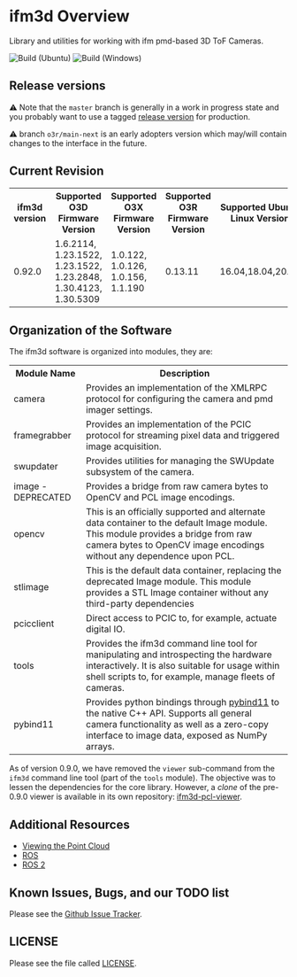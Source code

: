 
# ifm3d Overview

Library and utilities for working with ifm pmd-based 3D ToF Cameras.

![Build (Ubuntu)](https://github.com/ifm/ifm3d/workflows/Build%20(Ubuntu)/badge.svg?branch=master)
![Build (Windows)](https://github.com/ifm/ifm3d/workflows/Build%20(Windows)/badge.svg?branch=master)

## Release versions

⚠️ Note that the `master` branch is generally in a work in progress state and you probably want to use a
tagged [release version](https://github.com/ifm/ifm3d/releases) for production.

⚠️ branch `o3r/main-next` is an early adopters version which may/will contain changes to the interface in the future.

## Current Revision

<table>
  <tr>
    <th>ifm3d version</th>
    <th>Supported O3D Firmware Version</th>
    <th>Supported O3X Firmware Version</th>
    <th>Supported O3R Firmware Version</th>
    <th>Supported Ubuntu Linux Version</th>
    <th>Notes</th>
  </tr>
  <tr>
    <td>0.92.0 </td>
    <td>1.6.2114, 1.23.1522, 1.23.1522, 1.23.2848, 1.30.4123, 1.30.5309</td>
    <td>1.0.122, 1.0.126, 1.0.156, 1.1.190</td>
    <td>0.13.11</td>
    <td>16.04,18.04,20.04</td>
    <td>Removed Boost dependence,Added clang-format,SPDX license Headers</td>
  </tr>
</table>

## Organization of the Software

The ifm3d software is organized into modules, they are:

<table>
  <tr>
    <th>Module Name</th>
    <th>Description</th>
  </tr>
  <tr>
    <td>camera</td>
    <td>Provides an implementation of the XMLRPC protocol for configuring the
    camera and pmd imager settings.</td>
  </tr>
  <tr>
    <td>framegrabber</td>
    <td>Provides an implementation of the PCIC protocol for streaming pixel
    data and triggered image acquisition.</td>
  </tr>
  <tr>
    <td>swupdater</td>
    <td>Provides utilities for managing the SWUpdate subsystem of the
    camera.</td>
  </tr>
  <tr>
    <td>image - DEPRECATED</td>
    <td>Provides a bridge from raw camera bytes to OpenCV and PCL image encodings.</td>
  </tr>
  <tr>
    <td>opencv</td>
    <td>This is an officially supported and alternate data container to the
    default Image module. This module provides a bridge from raw camera bytes
    to OpenCV image encodings without any dependence upon PCL.</td>
  </tr>
  <tr>
    <td>stlimage</td>
    <td>This is the default data container, replacing the
    deprecated Image module. This module provides a STL Image container without any
    third-party dependencies</td>
  </tr>
  <tr>
    <td>pcicclient</td>
    <td>Direct access to PCIC to, for example, actuate digital IO.</td>
  </tr>
  <tr>
    <td>tools</td>
    <td>Provides the ifm3d command line tool for manipulating and introspecting
    the hardware interactively. It is also suitable for usage within shell
    scripts to, for example, manage fleets of cameras.</td>
  </tr>
  <tr>
    <td>pybind11</td>
    <td>Provides python bindings through
    <a href="https://github.com/pybind/pybind11">pybind11</a> to the native C++ API.
    Supports all general camera functionality as well as a zero-copy interface
    to image data, exposed as NumPy arrays.</td>
  </tr>
</table>

As of version 0.9.0, we have removed the `viewer` sub-command from the `ifm3d`
command line tool (part of the `tools` module). The objective was to lessen the
dependencies for the core library. However, a *clone* of the pre-0.9.0
viewer is available in its own repository:
[ifm3d-pcl-viewer](https://github.com/ifm/ifm3d-pcl-viewer).

## Additional Resources 
* [Viewing the Point Cloud](https://github.com/ifm/ifm3d-pcl-viewer)
* [ROS](https://github.com/ifm/ifm3d-ros)
* [ROS 2](https://github.com/ifm/ifm3d-ros2)

## Known Issues, Bugs, and our TODO list

Please see the [Github Issue Tracker](https://github.com/ifm/ifm3d/issues).


## LICENSE

Please see the file called [LICENSE](LICENSE).
